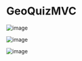 # GeoQuizMVC

![image](https://github.com/andriimazurets/GeoQuizMVC/assets/127737896/ed96859f-b2e0-4c45-a56a-63b69e1cc735)

![image](https://github.com/andriimazurets/GeoQuizMVC/assets/127737896/5c29e1a6-c7b0-4e16-8058-6e2757084e68)

![image](https://github.com/andriimazurets/GeoQuizMVC/assets/127737896/08690810-09e8-4898-b304-ac66c8d4000b)
